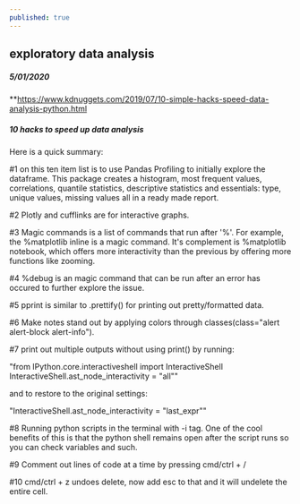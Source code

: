 ```yaml
---
published: true
---
```

## exploratory data analysis

##### 5/01/2020
**https://www.kdnuggets.com/2019/07/10-simple-hacks-speed-data-analysis-python.html

##### 10 hacks to speed up data analysis

Here is a quick summary:

#1 on this ten item list is to use Pandas Profiling to initially explore the dataframe. This package creates a histogram, most frequent values, correlations, quantile statistics, descriptive statistics and essentials: type, unique values, missing values all in a ready made report.

#2 Plotly and cufflinks are for interactive graphs.

#3 Magic commands is a list of commands that run after '%'. For example, the %matplotlib inline is a magic command. It's complement is %matplotlib notebook, which offers more interactivity than the previous by offering more functions like zooming.

#4 %debug is an magic command that can be run after an error has occured to further explore the issue.

#5 pprint is similar to .prettify() for printing out pretty/formatted data.

#6 Make notes stand out by applying colors through classes(class="alert alert-block alert-info").

#7 print out multiple outputs without using print() by running: 

"from IPython.core.interactiveshell import InteractiveShell InteractiveShell.ast_node_interactivity = "all""

and to restore to the original settings: 

"InteractiveShell.ast_node_interactivity = "last_expr""

#8 Running python scripts in the terminal with -i tag. One of the cool benefits of this is that the python shell remains open after the script runs so you can check variables and such. 

#9 Comment out lines of code at a time by pressing cmd/ctrl + /

#10 cmd/ctrl + z undoes delete, now add esc to that and it will undelete the entire cell.
